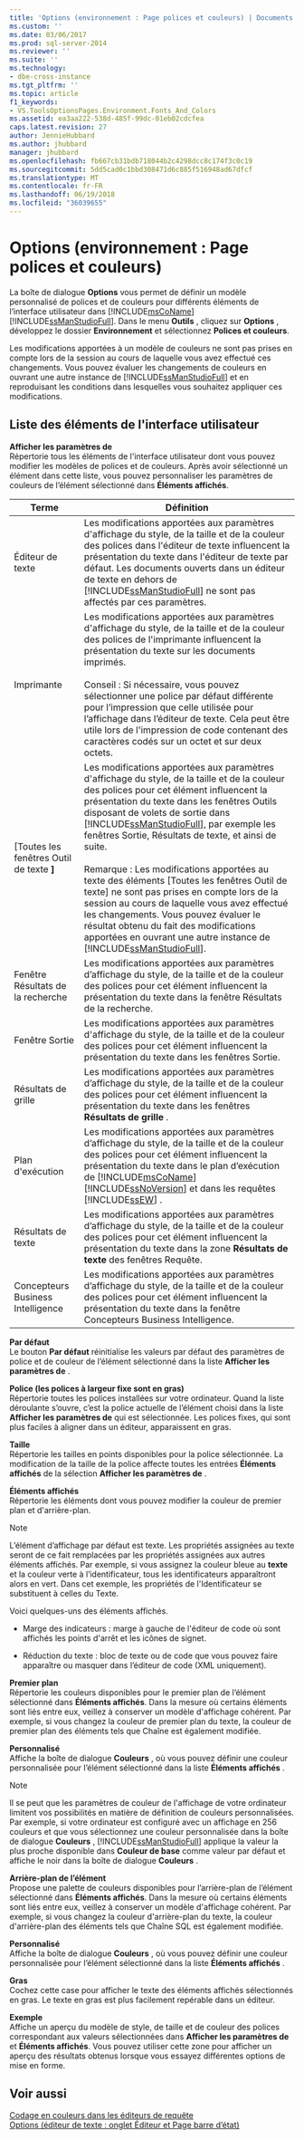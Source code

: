 ```yaml
---
title: 'Options (environnement : Page polices et couleurs) | Documents Microsoft'
ms.custom: ''
ms.date: 03/06/2017
ms.prod: sql-server-2014
ms.reviewer: ''
ms.suite: ''
ms.technology:
- dbe-cross-instance
ms.tgt_pltfrm: ''
ms.topic: article
f1_keywords:
- VS.ToolsOptionsPages.Environment.Fonts_And_Colors
ms.assetid: ea3aa222-538d-485f-99dc-01eb02cdcfea
caps.latest.revision: 27
author: JennieHubbard
ms.author: jhubbard
manager: jhubbard
ms.openlocfilehash: fb667cb31bdb718044b2c4298dcc8c174f3c0c19
ms.sourcegitcommit: 5dd5cad0c1bbd308471d6c885f516948ad67dfcf
ms.translationtype: MT
ms.contentlocale: fr-FR
ms.lasthandoff: 06/19/2018
ms.locfileid: "36039655"
---
```

# <a name="options-environment-fonts-and-colors-page"></a>Options (environnement : Page polices et couleurs)
  La boîte de dialogue **Options** vous permet de définir un modèle personnalisé de polices et de couleurs pour différents éléments de l’interface utilisateur dans [!INCLUDE[msCoName](../../includes/msconame-md.md)] [!INCLUDE[ssManStudioFull](../../includes/ssmanstudiofull-md.md)]. Dans le menu **Outils** , cliquez sur **Options** , développez le dossier **Environnement** et sélectionnez **Polices et couleurs**.  
  
 Les modifications apportées à un modèle de couleurs ne sont pas prises en compte lors de la session au cours de laquelle vous avez effectué ces changements. Vous pouvez évaluer les changements de couleurs en ouvrant une autre instance de [!INCLUDE[ssManStudioFull](../../includes/ssmanstudiofull-md.md)] et en reproduisant les conditions dans lesquelles vous souhaitez appliquer ces modifications.  
  
## <a name="uielement-list"></a>Liste des éléments de l'interface utilisateur  
 **Afficher les paramètres de**  
 Répertorie tous les éléments de l'interface utilisateur dont vous pouvez modifier les modèles de polices et de couleurs. Après avoir sélectionné un élément dans cette liste, vous pouvez personnaliser les paramètres de couleurs de l’élément sélectionné dans **Éléments affichés**.  
  
|Terme|Définition|  
|----------|----------------|  
|Éditeur de texte|Les modifications apportées aux paramètres d'affichage du style, de la taille et de la couleur des polices dans l'éditeur de texte influencent la présentation du texte dans l'éditeur de texte par défaut. Les documents ouverts dans un éditeur de texte en dehors de [!INCLUDE[ssManStudioFull](../../includes/ssmanstudiofull-md.md)] ne sont pas affectés par ces paramètres.|  
|Imprimante|Les modifications apportées aux paramètres d'affichage du style, de la taille et de la couleur des polices de l'imprimante influencent la présentation du texte sur les documents imprimés.<br /><br /> Conseil : Si nécessaire, vous pouvez sélectionner une police par défaut différente pour l’impression que celle utilisée pour l’affichage dans l’éditeur de texte. Cela peut être utile lors de l'impression de code contenant des caractères codés sur un octet et sur deux octets.|  
|[Toutes les fenêtres Outil de texte **]**|Les modifications apportées aux paramètres d'affichage du style, de la taille et de la couleur des polices pour cet élément influencent la présentation du texte dans les fenêtres Outils disposant de volets de sortie dans [!INCLUDE[ssManStudioFull](../../includes/ssmanstudiofull-md.md)], par exemple les fenêtres Sortie, Résultats de texte, et ainsi de suite.<br /><br /> Remarque : Les modifications apportées au texte des éléments [Toutes les fenêtres Outil de texte] ne sont pas prises en compte lors de la session au cours de laquelle vous avez effectué les changements. Vous pouvez évaluer le résultat obtenu du fait des modifications apportées en ouvrant une autre instance de [!INCLUDE[ssManStudioFull](../../includes/ssmanstudiofull-md.md)].|  
|Fenêtre Résultats de la recherche|Les modifications apportées aux paramètres d’affichage du style, de la taille et de la couleur des polices pour cet élément influencent la présentation du texte dans la fenêtre Résultats de la recherche.|  
|Fenêtre Sortie|Les modifications apportées aux paramètres d'affichage du style, de la taille et de la couleur des polices pour cet élément influencent la présentation du texte dans les fenêtres Sortie.|  
|Résultats de grille|Les modifications apportées aux paramètres d’affichage du style, de la taille et de la couleur des polices pour cet élément influencent la présentation du texte dans les fenêtres **Résultats de grille** .|  
|Plan d'exécution|Les modifications apportées aux paramètres d’affichage du style, de la taille et de la couleur des polices pour cet élément influencent la présentation du texte dans le plan d’exécution de [!INCLUDE[msCoName](../../includes/msconame-md.md)] [!INCLUDE[ssNoVersion](../../includes/ssnoversion-md.md)] et dans les requêtes [!INCLUDE[ssEW](../../includes/ssew-md.md)] .|  
|Résultats de texte|Les modifications apportées aux paramètres d’affichage du style, de la taille et de la couleur des polices pour cet élément influencent la présentation du texte dans la zone **Résultats de texte** des fenêtres Requête.|  
|Concepteurs Business Intelligence|Les modifications apportées aux paramètres d’affichage du style, de la taille et de la couleur des polices pour cet élément influencent la présentation du texte dans la fenêtre Concepteurs Business Intelligence.|  
  
 **Par défaut**  
 Le bouton **Par défaut** réinitialise les valeurs par défaut des paramètres de police et de couleur de l’élément sélectionné dans la liste **Afficher les paramètres de** .  
  
 **Police (les polices à largeur fixe sont en gras)**  
 Répertorie toutes les polices installées sur votre ordinateur. Quand la liste déroulante s’ouvre, c’est la police actuelle de l’élément choisi dans la liste **Afficher les paramètres de** qui est sélectionnée. Les polices fixes, qui sont plus faciles à aligner dans un éditeur, apparaissent en gras.  
  
 **Taille**  
 Répertorie les tailles en points disponibles pour la police sélectionnée. La modification de la taille de la police affecte toutes les entrées **Éléments affichés** de la sélection **Afficher les paramètres de** .  
  
 **Éléments affichés**  
 Répertorie les éléments dont vous pouvez modifier la couleur de premier plan et d'arrière-plan.  
  
> [!NOTE]  
>  L’élément d’affichage par défaut est texte. Les propriétés assignées au texte seront de ce fait remplacées par les propriétés assignées aux autres éléments affichés. Par exemple, si vous assignez la couleur bleue au **texte** et la couleur verte à l’identificateur, tous les identificateurs apparaîtront alors en vert. Dans cet exemple, les propriétés de l'Identificateur se substituent à celles du Texte.  
  
 Voici quelques-uns des éléments affichés.  
  
-   Marge des indicateurs : marge à gauche de l'éditeur de code où sont affichés les points d'arrêt et les icônes de signet.  
  
-   Réduction du texte : bloc de texte ou de code que vous pouvez faire apparaître ou masquer dans l’éditeur de code (XML uniquement).  
  
 **Premier plan**  
 Répertorie les couleurs disponibles pour le premier plan de l’élément sélectionné dans **Éléments affichés**. Dans la mesure où certains éléments sont liés entre eux, veillez à conserver un modèle d'affichage cohérent. Par exemple, si vous changez la couleur de premier plan du texte, la couleur de premier plan des éléments tels que Chaîne est également modifiée.  
  
 **Personnalisé**  
 Affiche la boîte de dialogue **Couleurs** , où vous pouvez définir une couleur personnalisée pour l’élément sélectionné dans la liste **Éléments affichés** .  
  
> [!NOTE]  
>  Il se peut que les paramètres de couleur de l'affichage de votre ordinateur limitent vos possibilités en matière de définition de couleurs personnalisées. Par exemple, si votre ordinateur est configuré avec un affichage en 256 couleurs et que vous sélectionnez une couleur personnalisée dans la boîte de dialogue **Couleurs** , [!INCLUDE[ssManStudioFull](../../includes/ssmanstudiofull-md.md)] applique la valeur la plus proche disponible dans **Couleur de base** comme valeur par défaut et affiche le noir dans la boîte de dialogue **Couleurs** .  
  
 **Arrière-plan de l’élément**  
 Propose une palette de couleurs disponibles pour l’arrière-plan de l’élément sélectionné dans **Éléments affichés**. Dans la mesure où certains éléments sont liés entre eux, veillez à conserver un modèle d'affichage cohérent. Par exemple, si vous changez la couleur d'arrière-plan du texte, la couleur d'arrière-plan des éléments tels que Chaîne SQL est également modifiée.  
  
 **Personnalisé**  
 Affiche la boîte de dialogue **Couleurs** , où vous pouvez définir une couleur personnalisée pour l’élément sélectionné dans la liste **Éléments affichés** .  
  
 **Gras**  
 Cochez cette case pour afficher le texte des éléments affichés sélectionnés en gras. Le texte en gras est plus facilement repérable dans un éditeur.  
  
 **Exemple**  
 Affiche un aperçu du modèle de style, de taille et de couleur des polices correspondant aux valeurs sélectionnées dans **Afficher les paramètres de** et **Éléments affichés**. Vous pouvez utiliser cette zone pour afficher un aperçu des résultats obtenus lorsque vous essayez différentes options de mise en forme.  
  
## <a name="see-also"></a>Voir aussi  
 [Codage en couleurs dans les éditeurs de requête](../../relational-databases/scripting/color-coding-in-query-editors.md)   
 [Options &#40;éditeur de texte : onglet Éditeur et Page barre d’état&#41;](../../database-engine/options-text-editor-editor-tab-and-status-bar-page.md)  
  
  